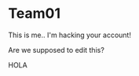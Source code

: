 # Team01

This is me.. I'm hacking your account!


Are we supposed to edit this?
<html>
<head>
HOLA
</head>
</html>
